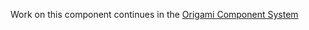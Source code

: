 Work on this component continues in the [Origami Component System](https://github.com/Financial-Times/origami/tree/main/components/syntax-highlight)
